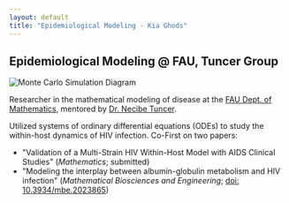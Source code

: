 ```yaml
---
layout: default
title: "Epidemiological Modeling - Kia Ghods"
---
```


<main>
    <section id="description">
        <h2>Epidemiological Modeling @ FAU, Tuncer Group</h2>
    <img src="{{ '/assets/media/MCS_Figure.jpg' | relative_url }}" alt="Monte Carlo Simulation Diagram" class="portfolio-img">
        <p>Researcher in the mathematical modeling of disease at the <a href="https://www.math.fau.edu/" target="_blank">FAU Dept. of Mathematics</a>, mentored by <a href="https://www.math.fau.edu/people/faculty/tuncer.php" target="_blank">Dr. Necibe Tuncer</a>.</p>
        <p>Utilized systems of ordinary differential equations (ODEs) to study the within-host dynamics of HIV infection. Co-First on two papers:</p>
        <ul>
            <li>"Validation of a Multi-Strain HIV Within-Host Model with AIDS Clinical Studies" (<i>Mathematics</i>; submitted)</li>
            <li>"Modeling the interplay between albumin-globulin metabolism and HIV infection" (<i>Mathematical Biosciences and Engineering</i>; <a href="https://www.aimspress.com/article/doi/10.3934/mbe.2023865" target="_blank">doi: 10.3934/mbe.2023865</a>)</li>
        </ul>
    </section>
</main>

